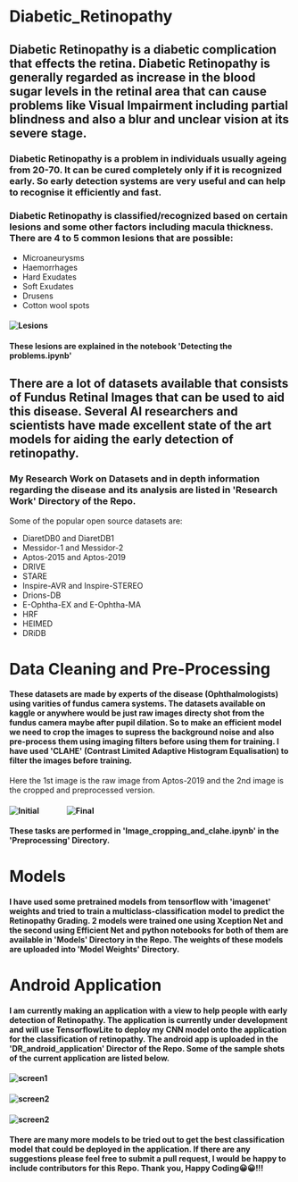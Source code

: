 # Diabetic_Retinopathy
## Diabetic Retinopathy is a diabetic complication that effects the retina. Diabetic Retinopathy is generally regarded as increase in the blood sugar levels in the retinal area that can cause problems like Visual Impairment including partial blindness and also a blur and unclear vision at its severe stage.
### Diabetic Retinopathy is a problem in individuals usually ageing from 20-70. It can be cured completely only if it is recognized early. So early detection systems are very useful and can help to recognise it efficiently and fast.
### Diabetic Retinopathy is classified/recognized based on certain lesions and some other factors including macula thickness. There are 4 to 5 common lesions that are possible:
- Microaneurysms
- Haemorrhages
- Hard Exudates
- Soft Exudates
- Drusens
- Cotton wool spots
#### ![Lesions](Images/lesions.png)
#### These lesions are explained in the notebook 'Detecting the problems.ipynb'

## There are a lot of datasets available that consists of Fundus Retinal Images that can be used to aid this disease. Several AI researchers and scientists have made excellent state of the art models for aiding the early detection of retinopathy. 
### My Research Work on Datasets and in depth information regarding the disease and its analysis are listed in 'Research Work' Directory of the Repo.
Some of the popular open source datasets are:
- DiaretDB0 and DiaretDB1
- Messidor-1 and Messidor-2
- Aptos-2015 and Aptos-2019
- DRIVE
- STARE
- Inspire-AVR and Inspire-STEREO
- Drions-DB
- E-Ophtha-EX and E-Ophtha-MA
- HRF
- HEIMED
- DRiDB

# Data Cleaning and Pre-Processing
#### These datasets are made by experts of the disease (Ophthalmologists) using varities of fundus camera systems. The datasets available on kaggle or anywhere would be just raw images directy shot from the fundus camera maybe after pupil dilation. So to make an efficient model we need to crop the images to supress the background noise and also pre-process them using imaging filters before using them for training. I have used 'CLAHE' (Contrast Limited Adaptive Histogram Equalisation) to filter the images before training.
Here the 1st image is the raw image from Aptos-2019 and the 2nd image is the cropped and preprocessed version.
#### ![Initial](Images/before_preprocessing.png) &nbsp;&nbsp;&nbsp;&nbsp;&nbsp;&nbsp;&nbsp;&nbsp;&nbsp;&nbsp;&nbsp;&nbsp;&nbsp;&nbsp;![Final](Images/after_clahe.png)

#### These tasks are performed in 'Image_cropping_and_clahe.ipynb' in the 'Preprocessing' Directory.

# Models
#### I have used some pretrained models from tensorflow with 'imagenet' weights and tried to train a multiclass-classification model to predict the Retinopathy Grading. 2 models were trained one using Xception Net and the second using Efficient Net and python notebooks for both of them are available in 'Models' Directory in the Repo. The weights of these models are uploaded into 'Model Weights' Directory.

# Android Application
#### I am currently making an application with a view to help people with early detection of Retinopathy. The application is currently under development and will use TensorflowLite to deploy my CNN model onto the application for the classification of retinopathy. The android app is uploaded in the 'DR_android_application' Director of the Repo. Some of the sample shots of the current application are listed below.
#### ![screen1](Images/screen_1.png)
#### ![screen2](Images/screen_2_0.png)
#### ![screen2](Images/screen_2_1.png)

#### There are many more models to be tried out to get the best classification model that could be deployed in the application. If there are any suggestions please feel free to submit a pull request, I would be happy to include contributors for this Repo. Thank you, Happy Coding😀😀!!!
